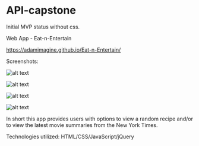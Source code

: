 # API-capstone
Initial MVP status without css.

Web App - Eat-n-Entertain

https://adamimagine.github.io/Eat-n-Entertain/

Screenshots:

![alt text](https://user-images.githubusercontent.com/70549812/100697899-d0526280-335c-11eb-8a49-88120ab2215d.jpg)

![alt text](https://user-images.githubusercontent.com/70549812/100697905-d34d5300-335c-11eb-932e-30ffec4b2bf0.jpg)

![alt text](https://user-images.githubusercontent.com/70549812/100697918-d8120700-335c-11eb-972d-78deccf742fc.jpg)

![alt text](https://user-images.githubusercontent.com/70549812/100697927-dc3e2480-335c-11eb-8534-e0e91d379e93.jpg)

In short this app provides users with options to view a random recipe and/or to view the latest movie summaries from the New York Times.

Technologies utilized:
HTML/CSS/JavaScript/jQuery
